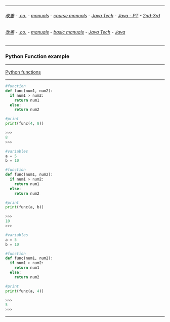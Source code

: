 
---

###### [改善](https://github.com/ttltrk/0C/blob/master/README.MD) - [.co.](https://github.com/ttltrk/PRG/blob/master/CODING.MD) - [manuals](https://github.com/ttltrk/PRG/blob/master/MAN.MD) - [course manuals](https://github.com/ttltrk/PRG/blob/master/COUR_MAN.MD) - [Java Tech](https://github.com/ttltrk/PRG/blob/master/JAVA/DOC/CM/JT.MD) - [Java - PT](https://github.com/ttltrk/PRG/blob/master/JAVA/DOC/BJM/TOMI/JJ.MD) - [2nd-3rd](https://github.com/ttltrk/PRG/blob/master/JAVA/DOC/BJM/TOMI/02/2nd.MD)

###### [改善](https://github.com/ttltrk/0C/blob/master/README.MD) - [.co.](https://github.com/ttltrk/PRG/blob/master/CODING.MD) - [manuals](https://github.com/ttltrk/PRG/blob/master/MAN.MD) - [basic manuals](https://github.com/ttltrk/PRG/blob/master/MANUALS.MD) - [Java Tech](https://github.com/ttltrk/PRG/blob/master/JAVA/DOC/JT/JT.MD) - [Java](https://github.com/ttltrk/PRG/blob/master/JAVA/DOC/OJM/OJM.MD)

---

### Python Function example

---

[Python functions](https://github.com/ttltrk/PRG/blob/master/PY/DOC/OPYM/04_MET_FUN/MET_FUN.MD)

---

```python
#function
def func(num1, num2):
  if num1 > num2:
    return num1
  else:
    return num2

#print    
print(func(4, 8))

>>>
8
>>>
```

```python
#variables
a = 5
b = 10

#function
def func(num1, num2):
  if num1 > num2:
    return num1
  else:
    return num2

#print
print(func(a, b))

>>>
10
>>>
```

```python
#variables
a = 5
b = 10

#function
def func(num1, num2):
  if num1 > num2:
    return num1
  else:
    return num2

#print
print(func(a, 4))

>>>
5
>>>
```

---
